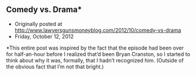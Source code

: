 ## Comedy vs. Drama*

 * Originally posted at http://www.lawyersgunsmoneyblog.com/2012/10/comedy-vs-drama
 * Friday, October 12, 2012

\*This entire post was inspired by the fact that the episode had been over for half-an-hour before I realized that’d been Bryan Cranston, so I started to think about why it was, formally, that I hadn’t recognized him. (Outside of the obvious fact that I’m not that bright.)
